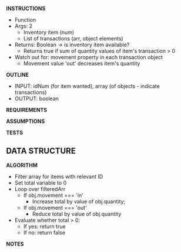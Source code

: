 **INSTRUCTIONS**
- Function
- Args: 2
  - Inventory item (num)
  - List of transactions (arr, object elements)
- Returns: Boolean -> is inventory item available?
  - Returns true if sum of quantity values of item's transaction > 0
- Watch out for: movement property in each transaction object  
  - Movement value 'out' decreases item's quantity

**OUTLINE**
- INPUT: idNum (for item wanted), array (of objects - indicate transactions)
- OUTPUT: boolean

**REQUIREMENTS**

**ASSUMPTIONS**

**TESTS**

**DATA STRUCTURE**
- 

**ALGORITHM**
- Filter array for items with relevant ID
- Set total variable to 0
- Loop over filteredArr
  - If obj.movement === 'in'
    - Increase total by value of obj.quantity;
  - If obj.movement === 'out'
    - Reduce total by value of obj.quantity
- Evaluate whether total > 0:
  - If yes: return true
  - If no: return false

**NOTES**
